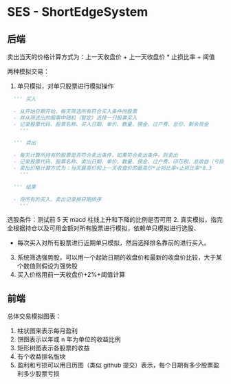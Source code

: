 # SES - ShortEdgeSystem

## 后端

卖出当天的价格计算方式为：上一天收盘价 + 上一天收盘价 \* 止损比率 + 阈值

两种模拟交易：

1. 单只模拟，对单只股票进行模拟操作
  ```python
    ''' 买入

    - 从开始日期开始，每天筛选所有符合买入条件的股票
    - 并从筛选出的股票中随机（暂定）选择一只股票买入
    - 记录股票代码、股票名称、买入日期、单价、数量、佣金、过户费、总价、剩余资金
      '''

    ''' 卖出

    - 每天计算所持有的股票是否符合卖出条件，如果符合卖出条件，则卖出
    - 记录股票代码、股票名称、卖出日期、单价、数量、佣金、过户费、印花税、总收益（亏损）、所卖股票剩余持仓、剩余资金
    - 卖出价格计算方式为：当天最高价和上一天收盘价的最高价*止损比率+止损比率*0.3
      '''

    ''' 结果

    - 将所有的买入、卖出记录按日期排序
      '''
  ```
  选股条件：测试前 5 天 macd 柱线上升和下降的比例是否可用
2. 真实模拟，指完全根据持仓以及可用金额对所有股票进行模拟，依赖单只模拟进行选股、
   - 每次买入对所有股票进行近期单只模拟，然后选择排名靠前的进行买入。
3. 系统筛选强势股，可以用一个起始日期的收盘价和最新的收盘价比较，大于某个数值则假设为强势股
4. 买入价格用前一天收盘价+2%+阈值计算

## 前端

总体交易模拟图表：

1. 柱状图来表示每月盈利
2. 饼图表示以年或 n 年为单位的收益比例
3. 矩形树图表示各股票的收益
4. 有个收益排名版块
5. 盈利和亏损可以用日历图（类似 github 提交）表示，每个日期有多少股票盈利多少股票亏损
